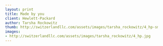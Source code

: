 ```yaml
--- 
layout: print
title: Made by you
client: Hewlett-Packard
author: Tarsha Rockowitz
thumb: http://switzerlandllc.com/assets/images/tarsha_rockowitz/4_hp-small.jpg
images: 
- http://switzerlandllc.com/assets/images/tarsha_rockowitz/4_hp.jpg
---
```

